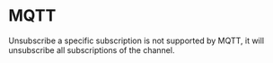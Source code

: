 # MQTT

Unsubscribe a specific subscription is not supported by MQTT, it will unsubscribe all subscriptions of the channel.
